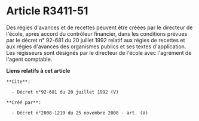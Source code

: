 # Article R3411-51

Des régies d'avances et de recettes peuvent être créées par le directeur de l'école, après accord du contrôleur financier,
dans les conditions prévues par le décret n° 92-681 du 20 juillet 1992 relatif aux régies de recettes et aux régies d'avances
des organismes publics et ses textes d'application. Les régisseurs sont désignés par le directeur de l'école avec l'agrément
de l'agent comptable.

**Liens relatifs à cet article**

	**Cite**:

	  - Décret n°92-681 du 20 juillet 1992 (V)

	**Créé par**:

	  - Décret n°2008-1219 du 25 novembre 2008 - art. (V)
